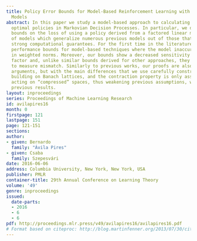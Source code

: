 ```yaml
---
title: Policy Error Bounds for Model-Based Reinforcement Learning with Factored Linear
  Models
abstract: In this paper we study a model-based approach to calculating approximately
  optimal policies in Markovian Decision Processes. In particular, we derive novel
  bounds on the loss of using a policy derived from a factored linear model, a class
  of models which generalize numerous previous models out of those that come with
  strong computational guarantees. For the first time in the literature, we derive
  performance bounds for model-based techniques where the model inaccuracy is measured
  in weighted norms. Moreover, our bounds show a decreased sensitivity to the discount
  factor and, unlike similar bounds derived for other approaches, they are insensitive
  to measure mismatch. Similarly to previous works, our proofs are also based on contraction
  arguments, but with the main differences that we use carefully constructed norms
  building on Banach lattices, and the contraction property is only assumed for operators
  acting on “compressed” spaces, thus weakening previous assumptions, while strengthening
  previous results.
layout: inproceedings
series: Proceedings of Machine Learning Research
id: avilapires16
month: 0
firstpage: 121
lastpage: 151
page: 121-151
sections: 
author:
- given: Bernardo
  family: "Ávila Pires"
- given: Csaba
  family: Szepesvári
date: 2016-06-06
address: Columbia University, New York, New York, USA
publisher: PMLR
container-title: 29th Annual Conference on Learning Theory
volume: '49'
genre: inproceedings
issued:
  date-parts:
  - 2016
  - 6
  - 6
pdf: http://proceedings.mlr.press/v49/avilapires16/avilapires16.pdf
# Format based on citeproc: http://blog.martinfenner.org/2013/07/30/citeproc-yaml-for-bibliographies/
---
```

